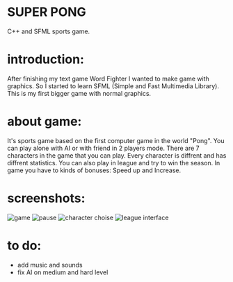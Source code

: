 # SUPER PONG
C++ and SFML sports game.

# introduction:

After finishing my text game Word Fighter I wanted to make game with graphics.
So I started to learn SFML (Simple and Fast Multimedia Library).
This is my first bigger game with normal graphics. 

# about game:

It's sports game based on the first computer game in the world "Pong".
You can play alone with AI or with friend in 2 players mode. There are 7 characters in the game that you can play. Every character is diffrent and has diffrent statistics.
You can also play in league and try to win the season.
In game you have to kinds of bonuses: Speed up and Increase.

# screenshots:

![game](https://user-images.githubusercontent.com/39434914/48516626-1d416a00-e864-11e8-8ce0-3790bc0155d5.png)
![pause](https://user-images.githubusercontent.com/39434914/48516668-39dda200-e864-11e8-9d72-199755021385.png)
![character choise](https://user-images.githubusercontent.com/39434914/48516679-3f3aec80-e864-11e8-9160-ea3d5b1353e9.png)
![league interface](https://user-images.githubusercontent.com/39434914/48516686-43ffa080-e864-11e8-8ce0-e4eeb30c097f.png)

# to do:

- add music and sounds
- fix AI on medium and hard level
